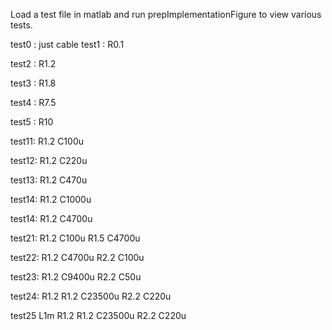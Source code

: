 Load a test file in matlab and run prepImplementationFigure to view various tests.


test0 : just cable 
test1 : R0.1

test2 : R1.2

test3 : R1.8

test4 : R7.5

test5 : R10


test11: R1.2 C100u

test12: R1.2 C220u

test13: R1.2 C470u

test14: R1.2 C1000u

test14: R1.2 C4700u



test21: R1.2 C100u R1.5 C4700u

test22: R1.2 C4700u R2.2 C100u

test23: R1.2 C9400u R2.2 C50u

test24: R1.2 R1.2 C23500u R2.2 C220u

test25 L1m R1.2 R1.2 C23500u R2.2 C220u
